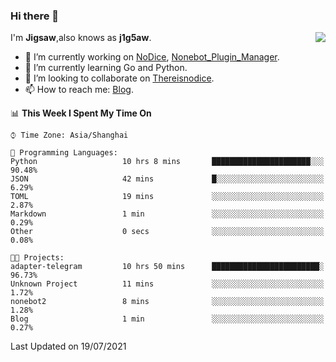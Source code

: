 ### Hi there 👋

<a href="#">
  <img align="right" src="https://github-readme-stats.vercel.app/api?username=j1g5awi&count_private=true&show_icons=true&title_color=80070B&text_color=B3B3B3&bg_color=212121&icon_color=80070B" />
</a>

I'm **Jigsaw**,also knows as **j1g5aw**.

- 🔭 I’m currently working on [NoDice](https://github.com/thereisnodice/nodice2), [Nonebot_Plugin_Manager](https://github.com/Jigsaw111/nonebot_plugin_manager).
- 🌱 I’m currently learning Go and Python.
- 👯 I’m looking to collaborate on [Thereisnodice](https://github.com/thereisnodice).
- 📫 How to reach me: [Blog](https://blog.maddestroyer.xyz/).

<!--START_SECTION:waka-->
📊 **This Week I Spent My Time On** 

```text
⌚︎ Time Zone: Asia/Shanghai

💬 Programming Languages: 
Python                   10 hrs 8 mins       ██████████████████████░░░   90.48% 
JSON                     42 mins             █░░░░░░░░░░░░░░░░░░░░░░░░   6.29% 
TOML                     19 mins             ░░░░░░░░░░░░░░░░░░░░░░░░░   2.87% 
Markdown                 1 min               ░░░░░░░░░░░░░░░░░░░░░░░░░   0.29% 
Other                    0 secs              ░░░░░░░░░░░░░░░░░░░░░░░░░   0.08%

🐱‍💻 Projects: 
adapter-telegram         10 hrs 50 mins      ████████████████████████░   96.73% 
Unknown Project          11 mins             ░░░░░░░░░░░░░░░░░░░░░░░░░   1.72% 
nonebot2                 8 mins              ░░░░░░░░░░░░░░░░░░░░░░░░░   1.28% 
Blog                     1 min               ░░░░░░░░░░░░░░░░░░░░░░░░░   0.27%

```


 Last Updated on 19/07/2021
<!--END_SECTION:waka-->

